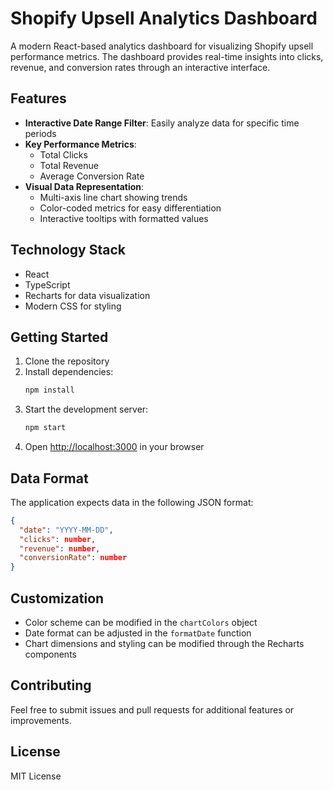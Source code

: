 # Shopify Upsell Analytics Dashboard

A modern React-based analytics dashboard for visualizing Shopify upsell performance metrics. The dashboard provides real-time insights into clicks, revenue, and conversion rates through an interactive interface.

## Features

-   **Interactive Date Range Filter**: Easily analyze data for specific time periods
-   **Key Performance Metrics**:
    -   Total Clicks
    -   Total Revenue
    -   Average Conversion Rate
-   **Visual Data Representation**:
    -   Multi-axis line chart showing trends
    -   Color-coded metrics for easy differentiation
    -   Interactive tooltips with formatted values

## Technology Stack

-   React
-   TypeScript
-   Recharts for data visualization
-   Modern CSS for styling

## Getting Started

1. Clone the repository
2. Install dependencies:
    ```bash
    npm install
    ```
3. Start the development server:
    ```bash
    npm start
    ```
4. Open [http://localhost:3000](http://localhost:3000) in your browser

## Data Format

The application expects data in the following JSON format:

```json
{
  "date": "YYYY-MM-DD",
  "clicks": number,
  "revenue": number,
  "conversionRate": number
}
```

## Customization

-   Color scheme can be modified in the `chartColors` object
-   Date format can be adjusted in the `formatDate` function
-   Chart dimensions and styling can be modified through the Recharts components

## Contributing

Feel free to submit issues and pull requests for additional features or improvements.

## License

MIT License

